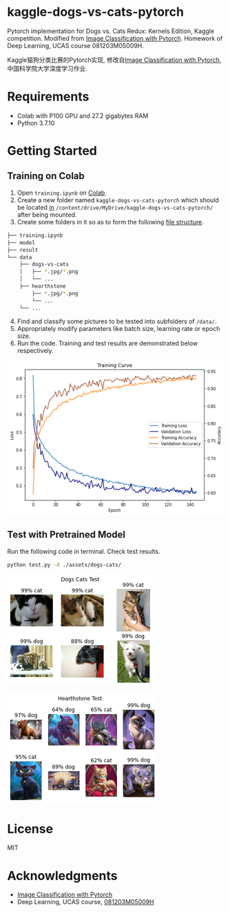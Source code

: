 # kaggle-dogs-vs-cats-pytorch

Pytorch implementation for Dogs vs. Cats Redux: Kernels Edition, Kaggle competition. Modified from [Image Classification with Pytorch](https://www.kaggle.com/reukki/pytorch-cnn-tutorial-with-cats-and-dogs/). Homework of Deep Learning, UCAS course 081203M05009H.

Kaggle猫狗分类比赛的Pytorch实现, 修改自[Image Classification with Pytorch](https://www.kaggle.com/reukki/pytorch-cnn-tutorial-with-cats-and-dogs/), 中国科学院大学深度学习作业.

# Requirements

- Colab with P100 GPU and 27.2 gigabytes RAM 
- Python  3.7.10

# Getting Started

## Training on Colab

1. Open `training.ipynb` on [Colab](https://colab.research.google.com/).
2. Create a new folder named `kaggle-dogs-vs-cats-pytorch` which should be located [in](https://english.stackexchange.com/a/43094) `/content/drive/MyDrive/kaggle-dogs-vs-cats-pytorch/` after being mounted.
3. Create some folders in it so as to form the following [file structure](https://stackoverflow.com/a/47795759/12224183).


```bash
├── training.ipynb
├── model
├── result
└── data
    ├── dogs-vs-cats
    │   ├── *.jpg/*.png
    │   └── ...
    ├── hearthstone
        ├── *.jpg/*.png
        └── ...
    └── ...
```

4. Find and classify some pictures to be tested into subfolders of `/data/`.
5. Appropriately modify parameters like batch size, learning rate or epoch size.
6. Run the code. Training and test results are demonstrated below respectively.

![traning curve](assets/traning_curve.png)

## Test with Pretrained Model

Run the following code in terminal. Check test results.

``` bash
python test.py -d ./assets/dogs-cats/
```

![dogs cats test](assets/dogs_cats_test.png)

![hearthstone test](assets/hearthstone_test.png)

# License

MIT

# Acknowledgments

- [Image Classification with Pytorch](https://www.kaggle.com/reukki/pytorch-cnn-tutorial-with-cats-and-dogs/)
- Deep Learning, UCAS course, [081203M05009H](http://jwxk.ucas.ac.cn/course/courseplan/185556)